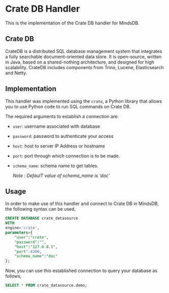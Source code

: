 # Crate DB Handler

This is the implementation of the Crate DB handler for MindsDB.

## Crate DB

CrateDB is a distributed SQL database management system that integrates a fully searchable document-oriented data store. It is open-source, written in Java, based on a shared-nothing architecture, and designed for high scalability. CrateDB includes components from Trino, Lucene, Elasticsearch and Netty.

## Implementation

This handler was implemented using the `crate`, a Python library that allows you to use Python code to run SQL commands on Crate DB.

The required arguments to establish a connection are:

- `user`: username associated with database
- `password`: password to authenticate your access
- `host`: host to server IP Address or hostname
- `port`: port through which connection is to be made.
- `schema_name`: schema name to get tables.

  _Note : DefaulT value of schema_name is 'doc'_

## Usage

In order to make use of this handler and connect to Crate DB in MindsDB, the following syntax can be used,

```sql
CREATE DATABASE crate_datasource
WITH
engine='crate',
parameters={
    "user":"crate",
    "password":"",
    "host":"127.0.0.1",
    "port":4200,
    "schema_name":"doc"
};
```

Now, you can use this established connection to query your database as follows,

```sql
SELECT * FROM crate_datasource.demo;
```
